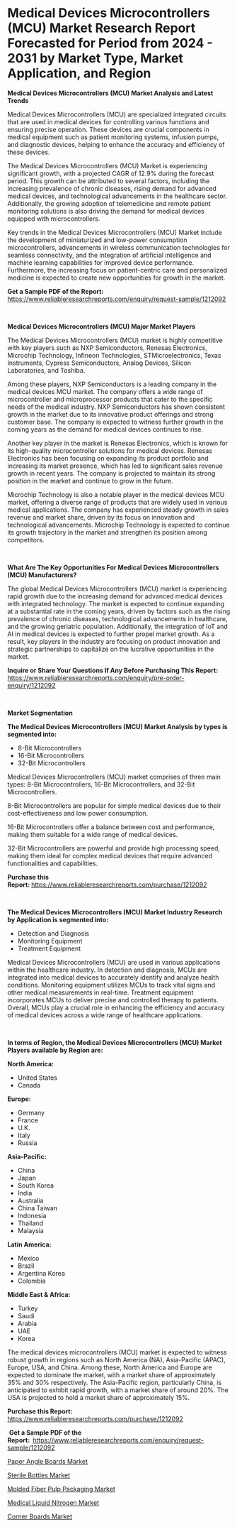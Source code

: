 <p><h1>Medical Devices Microcontrollers (MCU) Market Research Report Forecasted for Period from 2024 -  2031 by Market Type, Market Application, and Region</h1></p><p><strong>Medical Devices Microcontrollers (MCU) Market Analysis and Latest Trends</strong></p>
<p><p>Medical Devices Microcontrollers (MCU) are specialized integrated circuits that are used in medical devices for controlling various functions and ensuring precise operation. These devices are crucial components in medical equipment such as patient monitoring systems, infusion pumps, and diagnostic devices, helping to enhance the accuracy and efficiency of these devices.</p><p>The Medical Devices Microcontrollers (MCU) Market is experiencing significant growth, with a projected CAGR of 12.9% during the forecast period. This growth can be attributed to several factors, including the increasing prevalence of chronic diseases, rising demand for advanced medical devices, and technological advancements in the healthcare sector. Additionally, the growing adoption of telemedicine and remote patient monitoring solutions is also driving the demand for medical devices equipped with microcontrollers.</p><p>Key trends in the Medical Devices Microcontrollers (MCU) Market include the development of miniaturized and low-power consumption microcontrollers, advancements in wireless communication technologies for seamless connectivity, and the integration of artificial intelligence and machine learning capabilities for improved device performance. Furthermore, the increasing focus on patient-centric care and personalized medicine is expected to create new opportunities for growth in the market.</p></p>
<p><strong>Get a Sample PDF of the Report:&nbsp;</strong> <a href="https://www.reliableresearchreports.com/enquiry/request-sample/1212092">https://www.reliableresearchreports.com/enquiry/request-sample/1212092</a></p>
<p>&nbsp;</p>
<p><strong>Medical Devices Microcontrollers (MCU) Major Market Players</strong></p>
<p><p>The Medical Devices Microcontrollers (MCU) market is highly competitive with key players such as NXP Semiconductors, Renesas Electronics, Microchip Technology, Infineon Technologies, STMicroelectronics, Texas Instruments, Cypress Semiconductors, Analog Devices, Silicon Laboratories, and Toshiba. </p><p>Among these players, NXP Semiconductors is a leading company in the medical devices MCU market. The company offers a wide range of microcontroller and microprocessor products that cater to the specific needs of the medical industry. NXP Semiconductors has shown consistent growth in the market due to its innovative product offerings and strong customer base. The company is expected to witness further growth in the coming years as the demand for medical devices continues to rise.</p><p>Another key player in the market is Renesas Electronics, which is known for its high-quality microcontroller solutions for medical devices. Renesas Electronics has been focusing on expanding its product portfolio and increasing its market presence, which has led to significant sales revenue growth in recent years. The company is projected to maintain its strong position in the market and continue to grow in the future.</p><p>Microchip Technology is also a notable player in the medical devices MCU market, offering a diverse range of products that are widely used in various medical applications. The company has experienced steady growth in sales revenue and market share, driven by its focus on innovation and technological advancements. Microchip Technology is expected to continue its growth trajectory in the market and strengthen its position among competitors.</p></p>
<p>&nbsp;</p>
<p><strong>What Are The Key Opportunities For Medical Devices Microcontrollers (MCU) Manufacturers?</strong></p>
<p><p>The global Medical Devices Microcontrollers (MCU) market is experiencing rapid growth due to the increasing demand for advanced medical devices with integrated technology. The market is expected to continue expanding at a substantial rate in the coming years, driven by factors such as the rising prevalence of chronic diseases, technological advancements in healthcare, and the growing geriatric population. Additionally, the integration of IoT and AI in medical devices is expected to further propel market growth. As a result, key players in the industry are focusing on product innovation and strategic partnerships to capitalize on the lucrative opportunities in the market.</p></p>
<p><strong>Inquire or Share Your Questions If Any Before Purchasing This Report:</strong> <a href="https://www.reliableresearchreports.com/enquiry/pre-order-enquiry/1212092">https://www.reliableresearchreports.com/enquiry/pre-order-enquiry/1212092</a></p>
<p>&nbsp;</p>
<p><strong>Market Segmentation</strong></p>
<p><strong>The Medical Devices Microcontrollers (MCU) Market Analysis by types is segmented into:</strong></p>
<p><ul><li>8-Bit Microcontrollers</li><li>16-Bit Microcontrollers</li><li>32-Bit Microcontrollers</li></ul></p>
<p><p>Medical Devices Microcontrollers (MCU) market comprises of three main types: 8-Bit Microcontrollers, 16-Bit Microcontrollers, and 32-Bit Microcontrollers. </p><p>8-Bit Microcontrollers are popular for simple medical devices due to their cost-effectiveness and low power consumption. </p><p>16-Bit Microcontrollers offer a balance between cost and performance, making them suitable for a wide range of medical devices. </p><p>32-Bit Microcontrollers are powerful and provide high processing speed, making them ideal for complex medical devices that require advanced functionalities and capabilities.</p></p>
<p><strong>Purchase this Report:&nbsp;</strong><a href="https://www.reliableresearchreports.com/purchase/1212092">https://www.reliableresearchreports.com/purchase/1212092</a></p>
<p>&nbsp;</p>
<p><strong>The Medical Devices Microcontrollers (MCU) Market Industry Research by Application is segmented into:</strong></p>
<p><ul><li>Detection and Diagnosis</li><li>Monitoring Equipment</li><li>Treatment Equipment</li></ul></p>
<p><p>Medical Devices Microcontrollers (MCU) are used in various applications within the healthcare industry. In detection and diagnosis, MCUs are integrated into medical devices to accurately identify and analyze health conditions. Monitoring equipment utilizes MCUs to track vital signs and other medical measurements in real-time. Treatment equipment incorporates MCUs to deliver precise and controlled therapy to patients. Overall, MCUs play a crucial role in enhancing the efficiency and accuracy of medical devices across a wide range of healthcare applications.</p></p>
<p>&nbsp;</p>
<p><strong>In terms of Region, the Medical Devices Microcontrollers (MCU) Market Players available by Region are:</strong></p>
<p>
    <p> <strong> North America: </strong>
        <ul>
            <li>United States</li>
            <li>Canada</li>
        </ul>
        </p> 
    <p> <strong> Europe: </strong>
        <ul>
            <li>Germany</li>
            <li>France</li>
            <li>U.K.</li>
            <li>Italy</li>
            <li>Russia</li>
        </ul>
        </p> 
    <p> <strong> Asia-Pacific: </strong>
        <ul>
            <li>China</li>
            <li>Japan</li>
            <li>South Korea</li>
            <li>India</li>
            <li>Australia</li>
            <li>China Taiwan</li>
            <li>Indonesia</li>
            <li>Thailand</li>
            <li>Malaysia</li>
        </ul>
        </p> 
    <p> <strong> Latin America: </strong>
        <ul>
            <li>Mexico</li>
            <li>Brazil</li>
            <li>Argentina Korea</li>
            <li>Colombia</li>
        </ul>
        </p> 
    <p> <strong> Middle East & Africa: </strong>
        <ul>
            <li>Turkey</li>
            <li>Saudi</li>
            <li>Arabia</li>
            <li>UAE</li>
            <li>Korea</li>
        </ul>
    </p>
    </p>
<p><p>The medical devices microcontrollers (MCU) market is expected to witness robust growth in regions such as North America (NA), Asia-Pacific (APAC), Europe, USA, and China. Among these, North America and Europe are expected to dominate the market, with a market share of approximately 35% and 30% respectively. The Asia-Pacific region, particularly China, is anticipated to exhibit rapid growth, with a market share of around 20%. The USA is projected to hold a market share of approximately 15%.</p></p>
<p><strong>Purchase this Report: </strong><a href="https://www.reliableresearchreports.com/purchase/1212092">https://www.reliableresearchreports.com/purchase/1212092</a></p>
<p>&nbsp;<strong>Get a Sample PDF of the Report:&nbsp;&nbsp;</strong><a href="https://www.reliableresearchreports.com/enquiry/request-sample/1212092">https://www.reliableresearchreports.com/enquiry/request-sample/1212092</a></p>
<p><strong></strong></p>
<p><p><a href="https://medium.com/@joshuajackson1010/analyzing-paper-angle-boards-market-global-industry-perspective-and-forecast-2024-to-2031-d317abff271c">Paper Angle Boards Market</a></p><p><a href="https://medium.com/@jeremyking767/analyzing-sterile-bottles-market-global-industry-perspective-and-forecast-2024-to-2031-a2a406c9a223">Sterile Bottles Market</a></p><p><a href="https://medium.com/@jeremyking767/molded-fiber-pulp-packaging-nbsp-market-focuses-on-market-share-size-and-projected-forecast-till-b93166a23b2c">Molded Fiber Pulp Packaging Market</a></p><p><a href="https://github.com/kosella/Market-Research-Report-List-2/blob/main/medical-liquid-nitrogen-market.md">Medical Liquid Nitrogen Market</a></p><p><a href="https://medium.com/@joshuajackson1010/corner-boards-market-size-cagr-trends-2024-2030-26b30a0c291b">Corner Boards Market</a></p></p>